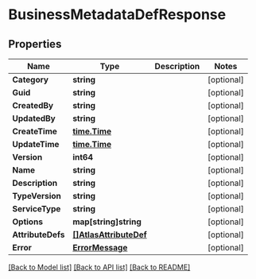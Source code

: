 # BusinessMetadataDefResponse

## Properties

Name | Type | Description | Notes
------------ | ------------- | ------------- | -------------
**Category** | **string** |  | [optional] 
**Guid** | **string** |  | [optional] 
**CreatedBy** | **string** |  | [optional] 
**UpdatedBy** | **string** |  | [optional] 
**CreateTime** | [**time.Time**](time.Time.md) |  | [optional] 
**UpdateTime** | [**time.Time**](time.Time.md) |  | [optional] 
**Version** | **int64** |  | [optional] 
**Name** | **string** |  | [optional] 
**Description** | **string** |  | [optional] 
**TypeVersion** | **string** |  | [optional] 
**ServiceType** | **string** |  | [optional] 
**Options** | **map[string]string** |  | [optional] 
**AttributeDefs** | [**[]AtlasAttributeDef**](AtlasAttributeDef.md) |  | [optional] 
**Error** | [**ErrorMessage**](ErrorMessage.md) |  | [optional] 

[[Back to Model list]](../README.md#documentation-for-models) [[Back to API list]](../README.md#documentation-for-api-endpoints) [[Back to README]](../README.md)


